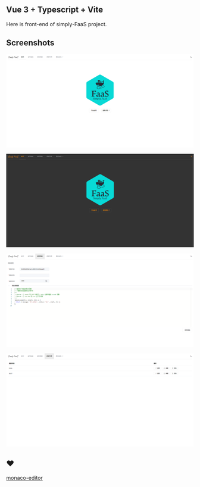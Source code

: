 ## Vue 3 + Typescript + Vite

Here is front-end of simply-FaaS project.

## Screenshots

![](screenshots/1.png)

![](screenshots/4.png)

![](screenshots/2.png)

![](screenshots/3.png)

## ♥

[monaco-editor](https://github.com/Microsoft/monaco-editor)